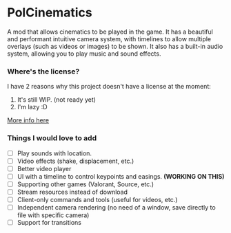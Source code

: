 # PolCinematics
A mod that allows cinematics to be played in the game. It has a beautiful and performant intuitive camera system, with timelines to allow multiple overlays (such as videos or images) to be shown. It also has a built-in audio system, allowing you to play music and sound effects.

### Where's the license?
I have 2 reasons why this project doesn't have a license at the moment:
1. It's still WIP. (not ready yet)
2. I'm lazy :D

[More info here](https://choosealicense.com/no-permission/)

### Things I would love to add
- [ ] Play sounds with location.
- [ ] Video effects (shake, displacement, etc.)
- [ ] Better video player
- [ ] UI with a timeline to control keypoints and easings. **(WORKING ON THIS)**
- [ ] Supporting other games (Valorant, Source, etc.)
- [ ] Stream resources instead of download
- [ ] Client-only commands and tools (useful for videos, etc.)
- [ ] Independent camera rendering (no need of a window, save directly to file with specific camera)
- [ ] Support for transitions
